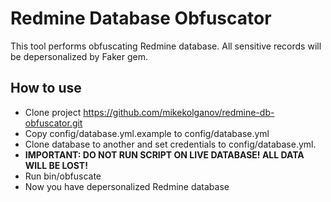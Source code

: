 Redmine Database Obfuscator
=====================

This tool performs obfuscating Redmine database.
All sensitive records will be depersonalized by Faker gem.

How to use
----------

- Clone project https://github.com/mikekolganov/redmine-db-obfuscator.git
- Copy config/database.yml.example to config/database.yml
- Clone database to another and set credentials to config/database.yml.
- __IMPORTANT: DO NOT RUN SCRIPT ON LIVE DATABASE! ALL DATA WILL BE LOST!__
- Run bin/obfuscate
- Now you have depersonalized Redmine database
